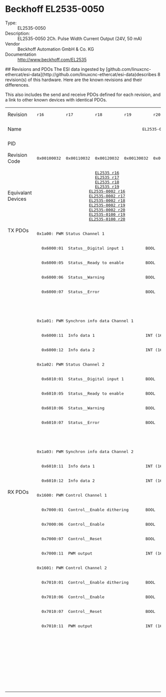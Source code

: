 #  Beckhoff EL2535-0050

<dl>
  <dt>Type:</dt><dd>EL2535-0050</dd>
  <dt>Description:</dt><dd>EL2535-0050 2Ch. Pulse Width Current Output (24V, 50 mA)</dd>
  <dt>Vendor</dt><dd>Beckhoff Automation GmbH & Co. KG</dd>
  <dt>Documentation</dt><dd><a href="http://www.beckhoff.com/EL2535">http://www.beckhoff.com/EL2535</a></dd>
</dl>
## Revisions and PDOs
The ESI data ingested by [github.com/linuxcnc-ethercat/esi-data](http://github.com/linuxcnc-ethercat/esi-data)describes 8 revision(s) of this hardware.  Here are the known revisions and their differences.

This also includes the send and receive PDOs defined for each revision, and a link to other known devices with identical PDOs.

<table>
<tr >
<td class="first">Revision</td>
<td ><pre>r16</pre></td>
<td ><pre>r17</pre></td>
<td ><pre>r18</pre></td>
<td ><pre>r19</pre></td>
<td ><pre>r20</pre></td>
<td ><pre>r21</pre></td>
<td ><pre>r22</pre></td>
<td ><pre>r23</pre></td>
</tr>
<tr >
<td class="first">Name</td>
<td  colspan=8 align="center"><pre>EL2535-0050 2Ch. Pulse Width Current Output (24V, 50 mA)</pre></td>
</tr>
<tr >
<td class="first">PID</td>
<td  colspan=8 align="center"><pre>0x09e73052</pre></td>
</tr>
<tr >
<td class="first">Revision Code</td>
<td ><pre>0x00100032</pre></td>
<td ><pre>0x00110032</pre></td>
<td ><pre>0x00120032</pre></td>
<td ><pre>0x00130032</pre></td>
<td ><pre>0x00140032</pre></td>
<td ><pre>0x00150032</pre></td>
<td ><pre>0x00160032</pre></td>
<td ><pre>0x00170032</pre></td>
</tr>
<tr >
<td class="first">Equivalant Devices</td>
<td  colspan=5 align="center"><pre><a href="EL2535">EL2535 r16</a><br/><a href="EL2535">EL2535 r17</a><br/><a href="EL2535">EL2535 r18</a><br/><a href="EL2535">EL2535 r19</a><br/><a href="EL2535-0002">EL2535-0002 r16</a><br/><a href="EL2535-0002">EL2535-0002 r17</a><br/><a href="EL2535-0002">EL2535-0002 r18</a><br/><a href="EL2535-0002">EL2535-0002 r19</a><br/><a href="EL2535-0002">EL2535-0002 r20</a><br/><a href="EL2535-0100">EL2535-0100 r19</a><br/><a href="EL2535-0100">EL2535-0100 r20</a></pre></td>
<td  colspan=2 align="center"><pre><a href="EL2535">EL2535 r21</a><br/><a href="EL2535">EL2535 r22</a><br/><a href="EL2535-0002">EL2535-0002 r21</a><br/><a href="EL2535-0002">EL2535-0002 r22</a><br/><a href="EL2535-0005">EL2535-0005 r22</a><br/><a href="EL2535-0100">EL2535-0100 r21</a><br/><a href="EL2535-0100">EL2535-0100 r22</a></pre></td>
<td ><pre><a href="EL2535">EL2535 r23</a><br/><a href="EL2535-0002">EL2535-0002 r23</a><br/><a href="EL2535-0005">EL2535-0005 r23</a><br/><a href="EL2535-0100">EL2535-0100 r23</a></pre></td>
</tr>
<tr class="txpdo pdosection">
<td class="first" rowspan=18 valign=top>TX PDOs</td>
<td colspan=8 align="left"><pre>0x1a00: PWM Status Channel 1</pre></td>
<td></td>
</tr>
<tr class="txpdo">
<td  colspan=8 align="left"><pre>  0x6000:01  Status__Digital input 1         BOOL</pre></td>
</tr>
<tr class="txpdo">
<td  colspan=8 align="left"><pre>  0x6000:05  Status__Ready to enable         BOOL</pre></td>
</tr>
<tr class="txpdo">
<td  colspan=8 align="left"><pre>  0x6000:06  Status__Warning                 BOOL</pre></td>
</tr>
<tr class="txpdo">
<td  colspan=8 align="left"><pre>  0x6000:07  Status__Error                   BOOL</pre></td>
</tr>
<tr class="txpdo">
<td  colspan=5 align="left"></td>
<td  colspan=3 align="left"><pre>  0x6000:10  Status__TxPDO Toggle            BOOL</pre></td>
</tr>
<tr class="txpdo pdosection">
<td  colspan=8 align="left"><pre>0x1a01: PWM Synchron info data Channel 1</pre></td>
</tr>
<tr class="txpdo">
<td  colspan=8 align="left"><pre>  0x6000:11  Info data 1                     INT (16 bits)</pre></td>
</tr>
<tr class="txpdo">
<td  colspan=8 align="left"><pre>  0x6000:12  Info data 2                     INT (16 bits)</pre></td>
</tr>
<tr class="txpdo pdosection">
<td  colspan=8 align="left"><pre>0x1a02: PWM Status Channel 2</pre></td>
</tr>
<tr class="txpdo">
<td  colspan=8 align="left"><pre>  0x6010:01  Status__Digital input 1         BOOL</pre></td>
</tr>
<tr class="txpdo">
<td  colspan=8 align="left"><pre>  0x6010:05  Status__Ready to enable         BOOL</pre></td>
</tr>
<tr class="txpdo">
<td  colspan=8 align="left"><pre>  0x6010:06  Status__Warning                 BOOL</pre></td>
</tr>
<tr class="txpdo">
<td  colspan=8 align="left"><pre>  0x6010:07  Status__Error                   BOOL</pre></td>
</tr>
<tr class="txpdo">
<td  colspan=5 align="left"></td>
<td  colspan=3 align="left"><pre>  0x6010:10  Status__TxPDO Toggle            BOOL</pre></td>
</tr>
<tr class="txpdo pdosection">
<td  colspan=8 align="left"><pre>0x1a03: PWM Synchron info data Channel 2</pre></td>
</tr>
<tr class="txpdo">
<td  colspan=8 align="left"><pre>  0x6010:11  Info data 1                     INT (16 bits)</pre></td>
</tr>
<tr class="txpdo">
<td  colspan=8 align="left"><pre>  0x6010:12  Info data 2                     INT (16 bits)</pre></td>
</tr>
<tr class="rxpdo pdosection">
<td class="first" rowspan=14 valign=top>RX PDOs</td>
<td colspan=8 align="left"><pre>0x1600: PWM Control Channel 1</pre></td>
<td></td>
</tr>
<tr class="rxpdo">
<td  colspan=8 align="left"><pre>  0x7000:01  Control__Enable dithering       BOOL</pre></td>
</tr>
<tr class="rxpdo">
<td  colspan=8 align="left"><pre>  0x7000:06  Control__Enable                 BOOL</pre></td>
</tr>
<tr class="rxpdo">
<td  colspan=8 align="left"><pre>  0x7000:07  Control__Reset                  BOOL</pre></td>
</tr>
<tr class="rxpdo">
<td  colspan=8 align="left"><pre>  0x7000:11  PWM output                      INT (16 bits)</pre></td>
</tr>
<tr class="rxpdo pdosection">
<td  colspan=8 align="left"><pre>0x1601: PWM Control Channel 2</pre></td>
</tr>
<tr class="rxpdo">
<td  colspan=8 align="left"><pre>  0x7010:01  Control__Enable dithering       BOOL</pre></td>
</tr>
<tr class="rxpdo">
<td  colspan=8 align="left"><pre>  0x7010:06  Control__Enable                 BOOL</pre></td>
</tr>
<tr class="rxpdo">
<td  colspan=8 align="left"><pre>  0x7010:07  Control__Reset                  BOOL</pre></td>
</tr>
<tr class="rxpdo">
<td  colspan=8 align="left"><pre>  0x7010:11  PWM output                      INT (16 bits)</pre></td>
</tr>
<tr class="rxpdo pdosection">
<td  colspan=7 align="left"></td>
<td ><pre>0x1602: PWM Dithering amplitude Channel 1</pre></td>
</tr>
<tr class="rxpdo">
<td  colspan=7 align="left"></td>
<td ><pre>  0x7000:12  Dithering amplitude             UINT (16 bits)</pre></td>
</tr>
<tr class="rxpdo pdosection">
<td  colspan=7 align="left"></td>
<td ><pre>0x1603: PWM Dithering amplitude Channel 2</pre></td>
</tr>
<tr class="rxpdo">
<td  colspan=7 align="left"></td>
<td ><pre>  0x7010:12  Dithering amplitude             UINT (16 bits)</pre></td>
</tr>
</table>
